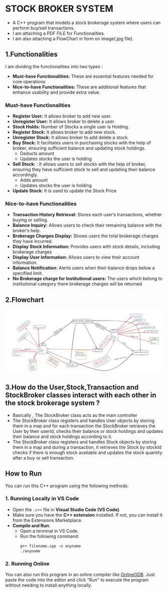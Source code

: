 # STOCK BROKER SYSTEM

- A C++ program that models a stock brokerage system where users can perform buy/sell transactions.
- I am attaching a PDF FILE for Functionalities.
- I am also attaching a FlowChart in form on image(.jpg file).

## 1.Functionalities

I am dividing the functionalities into two types : 

- **Must-have Functionalities:** These are essential features needed for core operations
- **Nice-to-have Functionalities:** These are additional features that enhance usability and provide extra value. 

### Must-have Functionalities
- **Register User:** It allows broker to add new user.
- **Unregister User:** It allows broker to delete a user.  
- **Stock Holds:** Number of Stocks a single user is Holding.
- **Register Stock:** It allows broker to add new stock.
- **Unregister Stock:** It allows broker to add delete a stock.
- **Buy Stock:** It facilitates users in purchasing stocks with the help of broker, ensuring sufficient balance and updating stock holdings.
  - Deducts amount
  - Updates stocks the user is holding
- **Sell Stock:** : It allows users to sell stocks with the help of broker, ensuring they have sufficient stock to sell and updating their balance accordingly.
  - Adds amount
  - Updates stocks the user is holding
- **Update Stock:** It is used to update the Stock Price

### Nice-to-have Functionalities
- **Transaction History Retrieval:** Stores each user’s transactions, whether buying or selling.
- **Balance Inquiry:** Allows users to check their remaining balance with the broker’s help.
- **Brokerage Charges Display:** Shows users the total brokerage charges they have incurred.
- **Display Stock Information:** Provides users with stock details, including brokerage charges
- **Display User Information:** Allows users to view their account information.
- **Balance Notification:** Alerts users when their balance drops below a specified limit.
- **No Brokerage charge for Institutional users:** The users which belong to institutional category there brokerage charges will be returned

## 2.Flowchart

![Flowchart](Flowchart_!.jpg)

## 3.How do the User,Stock,Transaction and StockBroker classes interact with each other in the stock brokerage system ?
- Basically , The StockBroker class acts as the main controller
- The StockBroker class registers and handles User objects by storing them in a map and for each transaction the StockBroker retrieves the User by their userId, checks their balance or stock holdings and updates their balance and stock holdings according to it.
- The StockBroker class registers and handles Stock objects by storing them in a map and during a transaction, it retrieves the Stock by stockId checks if there is enough stock available and updates the stock quantity after a buy or sell transaction.

## How to Run

You can run this C++ program using the following methods:

### 1. Running Locally in VS Code

- Open the `.c++` file in **Visual Studio Code (VS Code)**.
- Make sure you have the **C++ extension** installed. If not, you can install it from the Extensions Marketplace.
- **Compile and Run**:
  - Open a terminal in VS Code.
  - Run the following command:
    ```
    g++ filename.cpp -o anyname
    ./anyname 
    ```

### 2. Running Online

You can also run this program in an online compiler like [OnlineGDB](https://www.onlinegdb.com/online_c++_compiler). Just paste the code into the editor and click "Run" to execute the program without needing to install anything locally.
